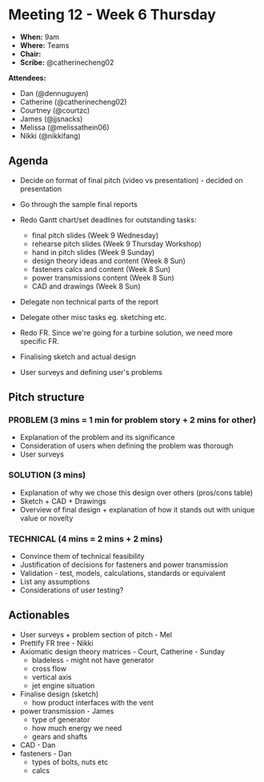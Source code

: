 # Meeting 12 - Week 6 Thursday

- **When:** 9am
- **Where:** Teams
- **Chair:** 
- **Scribe:** @catherinecheng02

**Attendees:**

- Dan (@dennuguyen)
- Catherine (@catherinecheng02)
- Courtney (@courtzc)
- James (@jjsnacks)
- Melissa (@melissathein06)
- Nikki (@nikkifang)

## Agenda
- Decide on format of final pitch (video vs presentation) - decided on presentation
- Go through the sample final reports
- Redo Gantt chart/set deadlines for outstanding tasks:
    - final pitch slides (Week 9 Wednesday)
    - rehearse pitch slides (Week 9 Thursday Workshop)
    - hand in pitch slides (Week 9 Sunday)
    - design theory ideas and content (Week 8 Sun)
    - fasteners calcs and content (Week 8 Sun)
    - power transmissions content (Week 8 Sun)
    - CAD and drawings (Week 8 Sun)
- Delegate non technical parts of the report 
- Delegate other misc tasks eg. sketching etc. 

- Redo FR. Since we're going for a turbine solution, we need more specific FR.
- Finalising sketch and actual design 
- User surveys and defining user's problems 
## Pitch structure
### PROBLEM (3 mins = 1 min for problem story + 2 mins for other)
- Explanation of the problem and its significance
- Consideration of users when defining the problem was thorough
- User surveys 
### SOLUTION (3 mins)
- Explanation of why we chose this design over others (pros/cons table)
- Sketch + CAD + Drawings 
- Overview of final design + explanation of how it stands out with unique value or novelty
### TECHNICAL (4 mins = 2 mins + 2 mins)
- Convince them of technical feasibility
- Justification of decisions for fasteners and power transmission
- Validation - test, models, calculations, standards or equivalent
- List any assumptions 
- Considerations of user testing? 

## Actionables
- User surveys + problem section of pitch - Mel 
- Prettify FR tree - Nikki
- Axiomatic design theory matrices - Court, Catherine - Sunday 
    - bladeless - might not have generator 
    - cross flow
    - vertical axis 
    - jet engine situation
- Finalise design (sketch) 
    - how product interfaces with the vent 
- power transmission - James
    - type of generator
    - how much energy we need
    - gears and shafts 
- CAD - Dan 
- fasteners - Dan 
    - types of bolts, nuts etc
    - calcs


